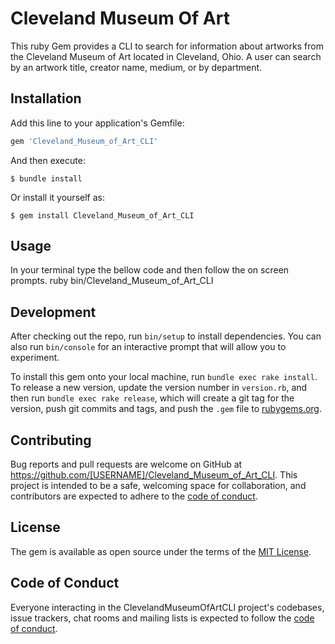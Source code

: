 # Cleveland Museum Of Art

This ruby Gem provides a CLI to search for information about artworks from the Cleveland Museum of Art located in Cleveland, Ohio. A user can search by an artwork title, creator name, medium, or by department.

## Installation

Add this line to your application's Gemfile:

```ruby
gem 'Cleveland_Museum_of_Art_CLI'
```

And then execute:

    $ bundle install

Or install it yourself as:

    $ gem install Cleveland_Museum_of_Art_CLI

## Usage

In your terminal type the bellow code and then follow the on screen prompts.
   ruby bin/Cleveland_Museum_of_Art_CLI

## Development

After checking out the repo, run `bin/setup` to install dependencies. You can also run `bin/console` for an interactive prompt that will allow you to experiment.

To install this gem onto your local machine, run `bundle exec rake install`. To release a new version, update the version number in `version.rb`, and then run `bundle exec rake release`, which will create a git tag for the version, push git commits and tags, and push the `.gem` file to [rubygems.org](https://rubygems.org).

## Contributing

Bug reports and pull requests are welcome on GitHub at https://github.com/[USERNAME]/Cleveland_Museum_of_Art_CLI. This project is intended to be a safe, welcoming space for collaboration, and contributors are expected to adhere to the [code of conduct](https://github.com/[USERNAME]/Cleveland_Museum_of_Art_CLI/blob/master/CODE_OF_CONDUCT.md).


## License

The gem is available as open source under the terms of the [MIT License](https://opensource.org/licenses/MIT).

## Code of Conduct

Everyone interacting in the ClevelandMuseumOfArtCLI project's codebases, issue trackers, chat rooms and mailing lists is expected to follow the [code of conduct](https://github.com/[USERNAME]/Cleveland_Museum_of_Art_CLI/blob/master/CODE_OF_CONDUCT.md).

